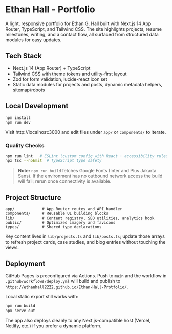 # Ethan Hall - Portfolio

A light, responsive portfolio for Ethan G. Hall built with Next.js 14 App Router, TypeScript, and Tailwind CSS. The site highlights projects, resume milestones, writing, and a contact flow, all surfaced from structured data modules for easy updates.

## Tech Stack
- Next.js 14 (App Router) + TypeScript
- Tailwind CSS with theme tokens and utility-first layout
- Zod for form validation, lucide-react icon set
- Static data modules for projects and posts, dynamic metadata helpers, sitemap/robots

## Local Development
```bash
npm install
npm run dev
```
Visit http://localhost:3000 and edit files under `app/` or `components/` to iterate.

### Quality Checks
```bash
npm run lint   # ESLint (custom config with React + accessibility rules)
npx tsc --noEmit  # TypeScript type safety
```

> **Note:** `npm run build` fetches Google Fonts (Inter and Plus Jakarta Sans). If the environment has no outbound network access the build will fail; rerun once connectivity is available.

## Project Structure
```
app/            # App Router routes and API handler
components/     # Reusable UI building blocks
lib/            # Content registry, SEO utilities, analytics hook
public/         # Optimized imagery and favicons
types/          # Shared type declarations
```

Key content lives in `lib/projects.ts` and `lib/posts.ts`; update those arrays to refresh project cards, case studies, and blog entries without touching the views.

## Deployment
GitHub Pages is preconfigured via Actions. Push to `main` and the workflow in `.github/workflows/deploy.yml` will build and publish to `https://ethanhall2222.github.io/Ethan-Hall-Protfolio/`.

Local static export still works with: 
```bash
npm run build
npx serve out
```
The app also deploys cleanly to any Next.js-compatible host (Vercel, Netlify, etc.) if you prefer a dynamic platform.
